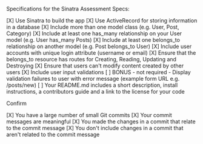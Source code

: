 Specifications for the Sinatra Assessment
Specs:

 [X] Use Sinatra to build the app
 [X] Use ActiveRecord for storing information in a database
 [X] Include more than one model class (e.g. User, Post, Category)
 [X] Include at least one has_many relationship on your User model (e.g. User has_many Posts)
 [X] Include at least one belongs_to relationship on another model (e.g. Post belongs_to User)
 [X] Include user accounts with unique login attribute (username or email)
 [X] Ensure that the belongs_to resource has routes for Creating, Reading, Updating and Destroying
 [X] Ensure that users can't modify content created by other users
 [X] Include user input validations
 [ ] BONUS - not required - Display validation failures to user with error message (example form URL e.g. /posts/new)
 [ ] Your README.md includes a short description, install instructions, a contributors guide and a link to the license for your code

Confirm

 [X] You have a large number of small Git commits
 [X] Your commit messages are meaningful
 [X] You made the changes in a commit that relate to the commit message
 [X] You don't include changes in a commit that aren't related to the commit message